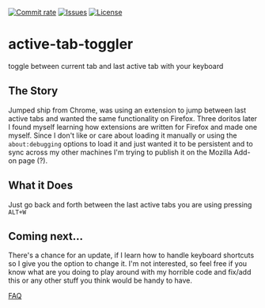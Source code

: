 [![Commit rate](https://img.shields.io/github/commit-activity/m/diffficult/active-tab-toggler?label=Commits&style=flat)](https://github.com/diffficult/active-tab-toggler/commits/main)
[![Issues](https://img.shields.io/github/issues/diffficult/active-tab-toggler?style=flat&label=Issues)](https://github.com/diffficult/active-tab-toggler/issues)
[![License](https://img.shields.io/badge/License-GPLv3-blue.svg?style=flat)](https://github.com/diffficult/active-tab-toggler/blob/main/LICENSE)

# active-tab-toggler
toggle between current tab and last active tab with your keyboard

## The Story

Jumped ship from Chrome, was using an extension to jump between last active tabs and wanted the same functionality on Firefox. Three doritos later I found myself learning how extensions are written for Firefox and made one myself. Since I don't like or care about loading it manually or using the `about:debugging` options to load it and just wanted it to be persistent and to sync across my other machines I'm trying to publish it on the Mozilla Add-on page (?). 

## What it Does

Just go back and forth between the last active tabs you are using pressing `ALT+W`

## Coming next...

There's a chance for an update, if I learn how to handle keyboard shortcuts so I give you the option to change it. I'm not interested, so feel free if you know what are you doing to play around with my horrible code and fix/add this or any other stuff you think would be handy to have.

[FAQ](https://github.com/diffficult/active-tab-toggler/blob/main/README)


